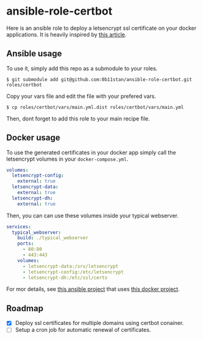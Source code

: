 # ansible-role-certbot

Here is an ansible role to deploy a letsencrypt ssl certificate on your docker applications.
It is heavily inspired by [this article](https://www.humankode.com/ssl/how-to-set-up-free-ssl-certificates-from-lets-encrypt-using-docker-and-nginx).

## Ansible usage

To use it, simply add this repo as a submodule to your roles.
```
$ git submodule add git@github.com:0b11stan/ansible-role-certbot.git roles/certbot
```

Copy your vars file and edit the file with your prefered vars.
```
$ cp roles/certbot/vars/main.yml.dist roles/certbot/vars/main.yml
```

Then, dont forget to add this role to your main recipe file.

## Docker usage

To use the generated certificates in your docker app simply call the letsencrypt volumes in your `docker-compose.yml`.
```yaml
volumes:
  letsencrypt-config:
    external: true
  letsencrypt-data:
    external: true
  letsencrypt-dh:
    external: true
```

Then, you can can use these volumes inside your typical webserver.
```yaml
services:
  typical_webserver:
    build: ./typical_webserver
    ports:
      - 80:80
      - 443:443
    volumes:
      - letsencrypt-data:/srv/letsencrypt
      - letsencrypt-config:/etc/letsencrypt
      - letsencrypt-dh:/etc/ssl/certs
```

For mor details, see [this ansible project](https://github.com/0b11stan/ansible-martinade) that uses [this docker project](https://github.com/0b11stan/docker-martinade).

## Roadmap

- [x] Deploy ssl certificates for multiple domains using certbot conainer.
- [ ] Setup a cron job for automatic renewal of certificates.
